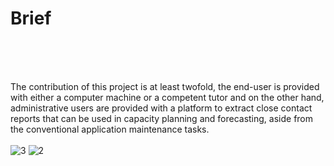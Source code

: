# Brief
</br>
</br></br>

The contribution of this project is at least twofold, the end-user is provided with either a
computer machine or a competent tutor and on the other hand, administrative users are provided with a platform to extract
close contact reports that can be used in capacity planning and forecasting, aside from the conventional application maintenance tasks.</br></br>
![3](https://user-images.githubusercontent.com/26520289/65835695-a8471980-e2e9-11e9-82b4-7add7a6885e3.png)
![2](https://user-images.githubusercontent.com/26520289/65835718-df1d2f80-e2e9-11e9-8a4c-961bdffa2bab.png)
